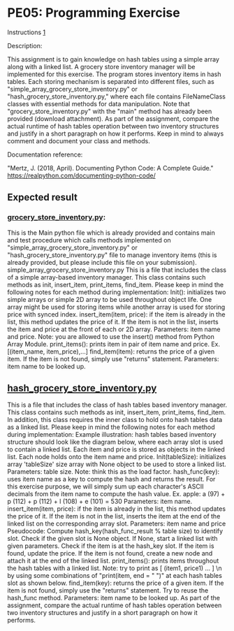 # PE05: Programming Exercise

Instructions    [1]

Description:

This assignment is to gain knowledge on hash tables using a simple array along with a linked list. A grocery store inventory manager will be implemented for this exercise. The program stores inventory items in hash tables. Each storing mechanism is separated into different files, such as "simple_array_grocery_store_inventory.py" or "hash_grocery_store_inventory.py," where each file contains FileNameClass classes with essential methods for data manipulation. Note that "grocery_store_inventory.py" with the "main" method has already been provided (download attachment). As part of the assignment, compare the actual runtime of hash tables operation between two inventory structures and justify in a short paragraph on how it performs. Keep in mind to always comment and document your class and methods.

Documentation reference:

"Mertz, J. (2018, April). Documenting Python Code: A Complete Guide." <https://realpython.com/documenting-python-code/>

## Expected result

### [grocery_store_inventory.py]():

This is the Main python file which is already provided and contains main and test procedure which calls methods implemented on "simple_array_grocery_store_inventory.py" or "hash_grocery_store_inventory.py" file to manage inventory items (this is already provided, but please include this file on your submission).
simple_array_grocery_store_inventory.py
This is a file that includes the class of a simple array-based inventory manager. This class contains such methods as init, insert_item, print_items, find_item. Please keep in mind the following notes for each method during implementation:
Init(): initializes two simple arrays or simple 2D array to be used throughout object life. One array might be used for storing items while another array is used for storing price with synced index.
insert_item(item, price): if the item is already in the list, this method updates the price of it. If the item is not in the list, inserts the item and price at the front of each or 2D array. Parameters: item name and price. Note: you are allowed to use the insert() method from Python Array Module.
print_items(): prints item in pair of item name and price. Ex. [(item_name, item_price),…]
find_item(item): returns the price of a given item. If the item is not found, simply use "returns" statement. Parameters: item name to be looked up.

## [hash_grocery_store_inventory.py]()

This is a file that includes the class of hash tables based inventory manager. This class contains such methods as init, insert_item, print_items, find_item. In addition, this class requires the inner class to hold onto hash tables data as a linked list. Please keep in mind the following notes for each method during implementation:
Example illustration: hash tables based inventory structure should look like the diagram below, where each array slot is used to contain a linked list. Each item and price is stored as objects in the linked list. Each node holds onto the item name and price.
Init(tableSize): initializes array 'tableSize' size array with None object to be used to store a linked list.
Parameters: table size. Note: think this as the load factor.
hash_func(key): uses item name as a key to compute the hash and returns the result. For this exercise purpose, we will simply sum up each character's ASCII decimals from the item name to compute the hash value. Ex. apple: a (97) + p (112) + p (112) + l (108) + e (101) = 530 Parameters: item name.
insert_item(item, price): if the item is already in the list, this method updates the price of it. If the item is not in the list, inserts the item at the end of the linked list on the corresponding array slot.
Parameters: item name and price
Pseudocode:
Compute hash_key(hash_func_result % table size) to identify slot.
Check if the given slot is None object. If None, start a linked list with given parameters.
Check if the item is at the hash_key slot. If the item is found, update the price.
If the item is not found, create a new node and attach it at the end of the linked list.
print_items(): prints items throughout the hash tables with a linked list. Note: try to print as [ (item1, price1) … ] \n by using some combinations of "print(item, end = " ")" at each hash tables slot as shown below.
find_item(key): returns the price of a given item. If the item is not found, simply use the "returns" statement. Try to reuse the hash_func method. Parameters: item name to be looked up.
As part of the assignment, compare the actual runtime of hash tables operation between two inventory structures and justify in a short paragraph on how it performs.

[1]: <https://mycourses.cityu.edu/content/enforced/47262-12341133/grocery_store_inventory.py?_&d2lSessionVal=0lajd93gwEyR4UT3QX6Ozqqgj> "grocery_store_inventory.py"
